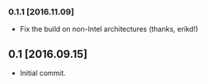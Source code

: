 ### 0.1.1 [2016.11.09]
* Fix the build on non-Intel architectures (thanks, erikd!)

## 0.1  [2016.09.15]

* Initial commit.
